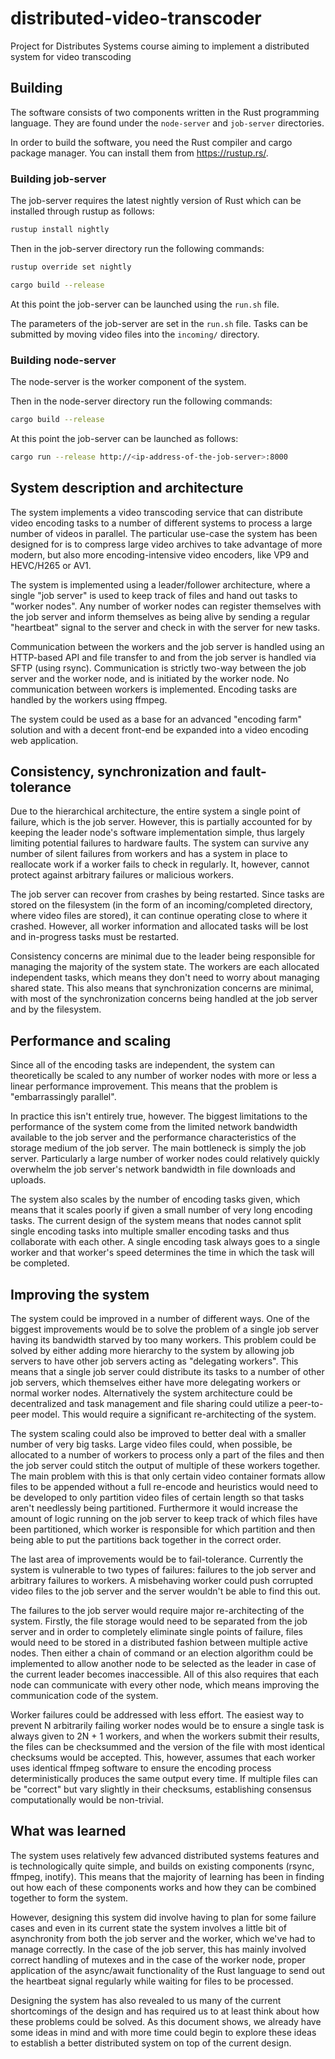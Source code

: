 # distributed-video-transcoder
Project for Distributes Systems course aiming to implement a distributed system
for video transcoding

## Building

The software consists of two components written in the Rust programming
language. They are found under the ```node-server``` and ```job-server```
directories.

In order to build the software, you need the Rust compiler and cargo package
manager. You can install them from https://rustup.rs/.

### Building job-server

The job-server requires the latest nightly version of Rust which can be
installed through rustup as follows:

``` sh
rustup install nightly
```

Then in the job-server directory run the following commands:

``` sh
rustup override set nightly

cargo build --release
```

At this point the job-server can be launched using the ```run.sh``` file.

The parameters of the job-server are set in the ```run.sh``` file. Tasks can be
submitted by moving video files into the ```incoming/``` directory.

### Building node-server

The node-server is the worker component of the system.

Then in the node-server directory run the following commands:

``` sh
cargo build --release
```

At this point the job-server can be launched as follows:

``` sh
cargo run --release http://<ip-address-of-the-job-server>:8000
```

## System description and architecture

The system implements a video transcoding service that can distribute video
encoding tasks to a number of different systems to process a large number of
videos in parallel. The particular use-case the system has been designed for is
to compress large video archives to take advantage of more modern, but also more
encoding-intensive video encoders, like VP9 and HEVC/H265 or AV1.

The system is implemented using a leader/follower architecture, where a single
"job server" is used to keep track of files and hand out tasks to "worker
nodes". Any number of worker nodes can register themselves with the job server
and inform themselves as being alive by sending a regular "heartbeat" signal to
the server and check in with the server for new tasks.

Communication between the workers and the job server is handled using an
HTTP-based API and file transfer to and from the job server is handled via SFTP
(using rsync). Communication is strictly two-way between the job server and the
worker node, and is initiated by the worker node. No communication between
workers is implemented. Encoding tasks are handled by the workers using ffmpeg. 

The system could be used as a base for an advanced "encoding farm" solution and
with a decent front-end be expanded into a video encoding web application.

## Consistency, synchronization and fault-tolerance

Due to the hierarchical architecture, the entire system a single point of
failure, which is the job server. However, this is partially accounted for by
keeping the leader node's software implementation simple, thus largely limiting
potential failures to hardware faults. The system can survive any number of
silent failures from workers and has a system in place to reallocate work if a
worker fails to check in regularly. It, however, cannot protect against
arbitrary failures or malicious workers.

The job server can recover from crashes by being restarted. Since tasks are
stored on the filesystem (in the form of an incoming/completed directory, where
video files are stored), it can continue operating close to where it crashed.
However, all worker information and allocated tasks will be lost and in-progress
tasks must be restarted.

Consistency concerns are minimal due to the leader being responsible for
managing the majority of the system state. The workers are each allocated
independent tasks, which means they don't need to worry about managing shared
state. This also means that synchronization concerns are minimal, with most of
the synchronization concerns being handled at the job server and by the
filesystem.

## Performance and scaling

Since all of the encoding tasks are independent, the system can theoretically be
scaled to any number of worker nodes with more or less a linear performance
improvement. This means that the problem is "embarrassingly parallel".

In practice this isn't entirely true, however. The biggest limitations to the
performance of the system come from the limited network bandwidth available to
the job server and the performance characteristics of the storage medium of the 
job server. The main bottleneck is simply the job server. Particularly a large
number of worker nodes could relatively quickly overwhelm the job server's
network bandwidth in file downloads and uploads.

The system also scales by the number of encoding tasks given, which means that
it scales poorly if given a small number of very long encoding tasks. The
current design of the system means that nodes cannot split single encoding tasks
into multiple smaller encoding tasks and thus collaborate with each other. A
single encoding task always goes to a single worker and that worker's speed
determines the time in which the task will be completed.

## Improving the system

The system could be improved in a number of different ways. One of the biggest
improvements would be to solve the problem of a single job server having its
bandwidth starved by too many workers. This problem could be solved by either
adding more hierarchy to the system by allowing job servers to have other job
servers acting as "delegating workers". This means that a single job server
could distribute its tasks to a number of other job servers, which themselves
either have more delegating workers or normal worker nodes. Alternatively the
system architecture could be decentralized and task management and file sharing
could utilize a peer-to-peer model. This would require a significant
re-architecting of the system.

The system scaling could also be improved to better deal with a smaller number
of very big tasks. Large video files could, when possible, be allocated to a
number of workers to process only a part of the files and then the job server
could stitch the output of multiple of these workers together. The main problem
with this is that only certain video container formats allow files to be
appended without a full re-encode and heuristics would need to be developed to
only partition video files of certain length so that tasks aren't needlessly
being partitioned. Furthermore it would increase the amount of logic running on
the job server to keep track of which files have been partitioned, which worker
is responsible for which partition and then being able to put the partitions
back together in the correct order.

The last area of improvements would be to fail-tolerance. Currently the system
is vulnerable to two types of failures: failures to the job server and arbitrary
failures to workers. A misbehaving worker could push corrupted video files to
the job server and the server wouldn't be able to find this out.

The failures to the job server would require major re-architecting of the
system. Firstly, the file storage would need to be separated from the job
server and in order to completely eliminate single points of failure, files
would need to be stored in a distributed fashion between multiple active
nodes. Then either a chain of command or an election algorithm could be
implemented to allow another node to be selected as the leader in case of the
current leader becomes inaccessible. All of this also requires that each node
can communicate with every other node, which means improving the communication
code of the system.

Worker failures could be addressed with less effort. The easiest way to prevent
N arbitrarily failing worker nodes would be to ensure a single task is always
given to 2N + 1 workers, and when the workers submit their results, the files
can be checksummed and the version of the file with most identical checksums
would be accepted. This, however, assumes that each worker uses identical ffmpeg
software to ensure the encoding process deterministically produces the same
output every time. If multiple files can be "correct" but vary slightly in their
checksums, establishing consensus computationally would be non-trivial.

## What was learned

The system uses relatively few advanced distributed systems features and is
technologically quite simple, and builds on existing components (rsync, ffmpeg,
inotify). This means that the majority of learning has been in finding out how
each of these components works and how they can be combined together to form the
system.

However, designing this system did involve having to plan for some failure cases
and even in its current state the system involves a little bit of asynchronity
from both the job server and the worker, which we've had to manage correctly. In
the case of the job server, this has mainly involved correct handling of mutexes
and in the case of the worker node, proper application of the async/await
functionality of the Rust language to send out the heartbeat signal regularly
while waiting for files to be processed.

Designing the system has also revealed to us many of the current shortcomings of
the design and has required us to at least think about how these problems could
be solved. As this document shows, we already have some ideas in mind and with
more time could begin to explore these ideas to establish a better distributed
system on top of the current design.

